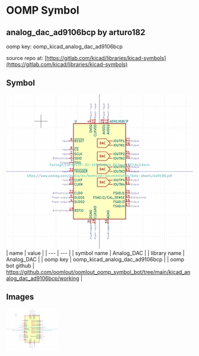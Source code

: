 # OOMP Symbol  
## analog_dac_ad9106bcp  by arturo182  
  
oomp key: oomp_kicad_analog_dac_ad9106bcp  
  
source repo at: [https://gitlab.com/kicad/libraries/kicad-symbols](https://gitlab.com/kicad/libraries/kicad-symbols)  
## Symbol  
  
[![working.png](working_600.png)](working.png)  
| name | value | 
| --- | --- | 
| symbol name | Analog_DAC | 
| library name | Analog_DAC | 
| oomp key | oomp_kicad_analog_dac_ad9106bcp | 
| oomp bot github | https://github.com/oomlout/oomlout_oomp_symbol_bot/tree/main/kicad_analog_dac_ad9106bcp/working | 
## Images  
  
[![working.png](working_140.png)](working.png)  
